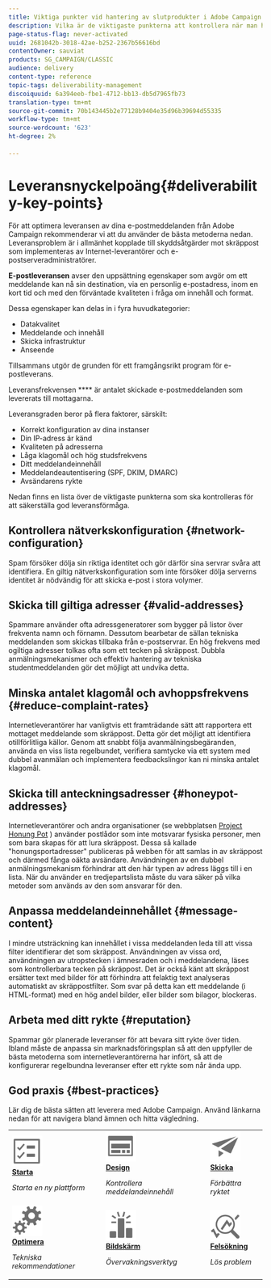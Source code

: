```yaml
---
title: Viktiga punkter vid hantering av slutprodukter i Adobe Campaign Classic
description: Vilka är de viktigaste punkterna att kontrollera när man hanterar produkter i Adobe Campaign Classic?
page-status-flag: never-activated
uuid: 2681042b-3018-42ae-b252-2367b56616bd
contentOwner: sauviat
products: SG_CAMPAIGN/CLASSIC
audience: delivery
content-type: reference
topic-tags: deliverability-management
discoiquuid: 6a394eeb-fbe1-4712-bb13-db5d7965fb73
translation-type: tm+mt
source-git-commit: 70b143445b2e77128b9404e35d96b39694d55335
workflow-type: tm+mt
source-wordcount: '623'
ht-degree: 2%

---
```



# Leveransnyckelpoäng{#deliverability-key-points}

För att optimera leveransen av dina e-postmeddelanden från Adobe Campaign rekommenderar vi att du använder de bästa metoderna nedan. Leveransproblem är i allmänhet kopplade till skyddsåtgärder mot skräppost som implementeras av Internet-leverantörer och e-postserveradministratörer.

**E-postleveransen** avser den uppsättning egenskaper som avgör om ett meddelande kan nå sin destination, via en personlig e-postadress, inom en kort tid och med den förväntade kvaliteten i fråga om innehåll och format.

Dessa egenskaper kan delas in i fyra huvudkategorier:
* Datakvalitet
* Meddelande och innehåll
* Skicka infrastruktur
* Anseende

Tillsammans utgör de grunden för ett framgångsrikt program för e-postleverans.

Leveransfrekvensen **** är antalet skickade e-postmeddelanden som levererats till mottagarna.

Leveransgraden beror på flera faktorer, särskilt:
* Korrekt konfiguration av dina instanser
* Din IP-adress är känd
* Kvaliteten på adresserna
* Låga klagomål och hög studsfrekvens
* Ditt meddelandeinnehåll
* Meddelandeautentisering (SPF, DKIM, DMARC)
* Avsändarens rykte

Nedan finns en lista över de viktigaste punkterna som ska kontrolleras för att säkerställa god leveransförmåga.

## Kontrollera nätverkskonfiguration {#network-configuration}

Spam försöker dölja sin riktiga identitet och gör därför sina servrar svåra att identifiera. En giltig nätverkskonfiguration som inte försöker dölja serverns identitet är nödvändig för att skicka e-post i stora volymer.

## Skicka till giltiga adresser {#valid-addresses}

Spammare använder ofta adressgeneratorer som bygger på listor över frekventa namn och förnamn. Dessutom bearbetar de sällan tekniska meddelanden som skickas tillbaka från e-postservrar. En hög frekvens med ogiltiga adresser tolkas ofta som ett tecken på skräppost. Dubbla anmälningsmekanismer och effektiv hantering av tekniska studentmeddelanden gör det möjligt att undvika detta.

## Minska antalet klagomål och avhoppsfrekvens {#reduce-complaint-rates}

Internetleverantörer har vanligtvis ett framträdande sätt att rapportera ett mottaget meddelande som skräppost. Detta gör det möjligt att identifiera otillförlitliga källor. Genom att snabbt följa avanmälningsbegäranden, använda en viss lista regelbundet, verifiera samtycke via ett system med dubbel avanmälan och implementera feedbackslingor kan ni minska antalet klagomål.

## Skicka till anteckningsadresser {#honeypot-addresses}

Internetleverantörer och andra organisationer (se webbplatsen [Project Honung Pot](https://www.projecthoneypot.org/) ) använder postlådor som inte motsvarar fysiska personer, men som bara skapas för att lura skräppost. Dessa så kallade &quot;honungsportadresser&quot; publiceras på webben för att samlas in av skräppost och därmed fånga oäkta avsändare. Användningen av en dubbel anmälningsmekanism förhindrar att den här typen av adress läggs till i en lista. När du använder en tredjepartslista måste du vara säker på vilka metoder som används av den som ansvarar för den.

## Anpassa meddelandeinnehållet {#message-content}

I mindre utsträckning kan innehållet i vissa meddelanden leda till att vissa filter identifierar det som skräppost. Användningen av vissa ord, användningen av utropstecken i ämnesraden och i meddelandena, läses som kontrollerbara tecken på skräppost. Det är också känt att skräppost ersätter text med bilder för att förhindra att felaktig text analyseras automatiskt av skräppostfilter. Som svar på detta kan ett meddelande (i HTML-format) med en hög andel bilder, eller bilder som bilagor, blockeras.

## Arbeta med ditt rykte {#reputation}

Spammar gör planerade leveranser för att bevara sitt rykte över tiden. Ibland måste de anpassa sin marknadsföringsplan så att den uppfyller de bästa metoderna som internetleverantörerna har infört, så att de konfigurerar regelbundna leveranser efter ett rykte som når ända upp.

## God praxis {#best-practices}

Lär dig de bästa sätten att leverera med Adobe Campaign. Använd länkarna nedan för att navigera bland ämnen och hitta vägledning.

<table>
<tr>
  <td>
    <a href="starting-new-platform.md">
      <img alt="Starta" src="assets/do-not-localize/start.svg" width="60px"/>
    </a>
    <div>
      <a href="starting-new-platform.md">
    <strong>Starta</strong>
    </a>
    </div>
    <p>
    <em>Starta en ny plattform</em>
    <p>
  </td>
   <td>
    <a href="control-message-content.md">
      <img alt="Design" src="assets/do-not-localize/design.svg" width="60px"/>
    </a>
    <div>
      <a href="control-message-content.md">
    <strong>Design</strong>
    </a>
    </div>
    <p>
    <em>Kontrollera meddelandeinnehåll</em>
    <p>
  </td>
  <td>
    <a href="improve-reputation.md">
      <img alt="Design" src="assets/do-not-localize/check.svg" width="60px"/>
    </a>
    <div>
      <a href="improve-reputation.md">
    <strong>Skicka</strong>
    </a>
    </div>
    <p>
    <em>Förbättra ryktet</em>
    <p>
  </td>
</tr>
<tr>
  <td>
    <a href="technical-recommendations.md">
      <img alt="Optimera" src="assets/do-not-localize/optimize.svg" width="60px"/>
    </a>
    <div>
      <a href="technical-recommendations.md">
    <strong>Optimera</strong>
    </a>
    </div>
    <p>
    <em>Tekniska rekommendationer</em>
    <p>
  </td>
   <td>
    <a href="monitoring-deliverability.md">
      <img alt="Markera" src="assets/do-not-localize/monitor.svg" width="60px"/>
    </a>
    <div>
      <a href="monitoring-deliverability.md">
    <strong>Bildskärm</strong>
    </a>
    </div>
    <p>
    <em>Övervakningsverktyg</em>
    <p>
  </td>
  <td>
    <a href="deliverability-faq.md">
      <img alt="Optimera" src="assets/do-not-localize/troubleshoot.svg" width="60px"/>
    </a>
    <div>
      <a href="deliverability-faq.md">
    <strong>Felsökning</strong>
    </a>
    </div>
    <p>
    <em>Lös problem</em>
    <p>
  </td>
</tr>
</table>
